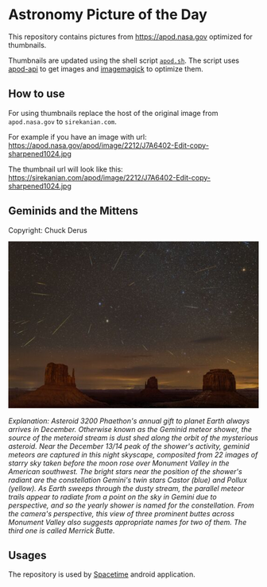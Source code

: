 # Astronomy Picture of the Day

This repository contains pictures from https://apod.nasa.gov optimized for thumbnails.

Thumbnails are updated using the shell script [`apod.sh`](apod.sh). The script
uses [apod-api](https://github.com/nasa/apod-api) to get images and [imagemagick](https://imagemagick.org) to
optimize them.

## How to use

For using thumbnails replace the host of the original image from `apod.nasa.gov` to `sirekanian.com`.

For example if you have an image with url:<br>
https://apod.nasa.gov/apod/image/2212/J7A6402-Edit-copy-sharpened1024.jpg

The thumbnail url will look like this:<br>
https://sirekanian.com/apod/image/2212/J7A6402-Edit-copy-sharpened1024.jpg

## Geminids and the Mittens

Copyright: Chuck Derus

[![the picture of the day][1]][2]

_Explanation: Asteroid 3200 Phaethon's annual gift to planet Earth always arrives in December. Otherwise known as the Geminid meteor shower, the source of the meteroid stream is dust shed along the orbit of the mysterious asteroid. Near the December 13/14 peak of the shower's activity, geminid meteors are captured in this night skyscape, composited from 22 images of starry sky taken before the moon rose over Monument Valley in the American southwest. The bright stars near the position of the shower's radiant are the constellation Gemini's twin stars Castor (blue) and Pollux (yellow). As Earth sweeps through the dusty stream, the parallel meteor trails appear to radiate from a point on the sky in Gemini due to perspective, and so the yearly shower is named for the constellation. From the camera's perspective, this view of three prominent buttes across Monument Valley also suggests appropriate names for two of them. The third one is called Merrick Butte._

## Usages

The repository is used by [Spacetime][3] android application.

[1]: image/2212/J7A6402-Edit-copy-sharpened1024.jpg

[2]: https://apod.nasa.gov/apod/image/2212/J7A6402-Edit-copy-sharpened1024.jpg

[3]: https://github.com/sirekanian/spacetime
